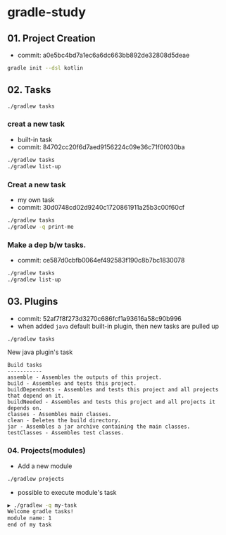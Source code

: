 # gradle-study

## 01. Project Creation
* commit: a0e5bc4bd7a1ec6a6dc663bb892de32808d5deae
```sh
gradle init --dsl kotlin
```

## 02. Tasks
```sh
./gradlew tasks
```

### creat a new task
* built-in task
* commit: 84702cc20f6d7aed9156224c09e36c71f0f030ba
```sh
./gradlew tasks
./gradlew list-up
```

### Creat a new task
* my own task
* commit: 30d0748cd02d9240c1720861911a25b3c00f60cf
```sh
./gradlew tasks
./gradlew -q print-me
```


### Make a dep b/w tasks.
* commit: ce587d0cbfb0064ef492583f190c8b7bc1830078
```sh
./gradlew tasks
./gradlew list-up
```


## 03. Plugins
* commit: 52af7f8f273d3270c686fcf1a93616a58c90b996
* when added `java` default built-in plugin, then new tasks are pulled up
```sh
./gradlew tasks
```

New java plugin's task

```
Build tasks
-----------
assemble - Assembles the outputs of this project.
build - Assembles and tests this project.
buildDependents - Assembles and tests this project and all projects that depend on it.
buildNeeded - Assembles and tests this project and all projects it depends on.
classes - Assembles main classes.
clean - Deletes the build directory.
jar - Assembles a jar archive containing the main classes.
testClasses - Assembles test classes.
```

### 04. Projects(modules)
* Add a new module
```sh
./gradlew projects
```
* possible to execute module's task
```sh
▶ ./gradlew -q my-task
Welcome gradle tasks!
module name: 1
end of my task
```